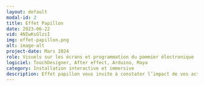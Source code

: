 ```yaml
---
layout: default
modal-id: 2
title: Effet Papillon
date: 2023-06-22
vid: 4NIwKsGlzsI
img: effet-papillon.png
alt: image-alt
project-date: Mars 2024
role: Visuels sur les écrans et programmation du pommier électronique
logiciel: TouchDesigner, After effect, Arduino, Maya
category: Installation interactive et immersive
description: Effet papillon vous invite à constater l’impact de vos actions sur le paysage réel et numérique qui vous entoure au travers du cycle de la vie d’un pommier bionique. Une expérience immersive qui vous permet d’interagir avec votre environnement et d’en voir les effets. 
---
```

